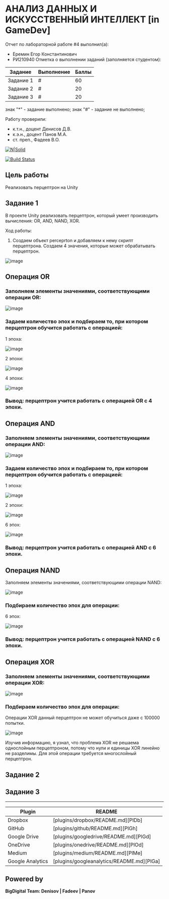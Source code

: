 # АНАЛИЗ ДАННЫХ И ИСКУССТВЕННЫЙ ИНТЕЛЛЕКТ [in GameDev]
Отчет по лабораторной работе #4 выполнил(а):
- Еремин Егор Константинович
- РИ210940
Отметка о выполнении заданий (заполняется студентом):

| Задание | Выполнение | Баллы |
| ------ | ------ | ------ |
| Задание 1 | # | 60 |
| Задание 2 | # | 20 |
| Задание 3 | # | 20 |

знак "*" - задание выполнено; знак "#" - задание не выполнено;

Работу проверили:
- к.т.н., доцент Денисов Д.В.
- к.э.н., доцент Панов М.А.
- ст. преп., Фадеев В.О.

[![N|Solid](https://cldup.com/dTxpPi9lDf.thumb.png)](https://nodesource.com/products/nsolid)

[![Build Status](https://travis-ci.org/joemccann/dillinger.svg?branch=master)](https://travis-ci.org/joemccann/dillinger)

## Цель работы
Реализовать перцептрон на Unity

## Задание 1
В проекте Unity реализовать перцептрон, который умеет производить вычисления:
OR, AND, NAND, XOR.

Ход работы:

1. Создаем объект perceprton и добавляем к нему скрипт перцептрона. Создаем 4 значения, которые может обрабатывать перцептрон.

![image](https://user-images.githubusercontent.com/102966721/204113979-77d36423-63d1-4f92-b9c3-7f156c2cd79d.png)

## Операция OR

### Заполняем элементы значениями, соответствующими операции OR:

![image](https://user-images.githubusercontent.com/102966721/204113830-ccb62307-861f-4583-930c-b2323c1323eb.png)


### Задаем количество эпох и подбираем то, при котором перцептрон обучится работать с операцией: 

1 эпоха:

![image](https://user-images.githubusercontent.com/102966721/204113815-4cae8670-7f71-4287-972d-d72f2878cd9a.png)

2 эпохи:

![image](https://user-images.githubusercontent.com/102966721/204113935-3aa5f1a7-1fc9-4b36-ac45-3d50c7426a51.png)

4 эпохи:

![image](https://user-images.githubusercontent.com/102966721/204113948-169b323f-8d7a-4385-86ee-835d89f26ab6.png)

### Вывод: перцептрон учится работать с операцией OR с 4 эпохи.

## Операция AND 

### Заполняем элементы значениями, соответствующими операции AND:

![image](https://user-images.githubusercontent.com/102966721/204114044-651fd31d-f2c9-45d3-9ef5-dfd52cd302e1.png)

### Задаем количество эпох и подбираем то, при котором перцептрон обучится работать с операцией:

1 эпоха:

![image](https://user-images.githubusercontent.com/102966721/204114059-3a7f355c-b53e-45bc-85cb-a29d12e08214.png)

2 эпохи:

![image](https://user-images.githubusercontent.com/102966721/204114081-c18dd47c-22ea-434c-8113-9a92dbd6daef.png)

6 эпох:

![image](https://user-images.githubusercontent.com/102966721/204114117-2f0c11c0-8213-4228-9f2a-4e7dd59a0f31.png)

### Вывод: перцептрон учится работать с операцией AND с 6 эпохи.

## Операция NAND

Заполняем элементы значениями, соответствующими операции NAND:

![image](https://user-images.githubusercontent.com/102966721/204114148-20aed3d7-38ce-462b-8ae3-fde46fbbeb3e.png)

### Подбираем количество эпох для операции:

6 эпох:

![image](https://user-images.githubusercontent.com/102966721/204114175-80abdf4d-dd9b-413c-ba2d-91f8a9973021.png)

### Вывод: перцептрон учится работать с операцией NAND с 6 эпохи.

## Операция XOR

### Заполняем элементы значениями, соответствующими операции XOR:

![image](https://user-images.githubusercontent.com/102966721/204114199-9c2efee0-4b4f-489d-9b45-3cecd5f42fb9.png)

### Подбираем количество эпох для операции:

Операции XOR данный перцептрон не может обучиться даже с 100000 попытки.

![image](https://user-images.githubusercontent.com/102966721/204114682-51de1958-9dcd-4df6-805a-02d2b4405a7d.png)


Изучив информацию, я узнал, что проблема XOR не решаема однослойным перцептроном, потому что нули и единицы XOR линейно не разделимы. Для этой операции требуется многослойный перцептрон. 

## Задание 2


## Задание 3
---

| Plugin | README |
| ------ | ------ |
| Dropbox | [plugins/dropbox/README.md][PlDb] |
| GitHub | [plugins/github/README.md][PlGh] |
| Google Drive | [plugins/googledrive/README.md][PlGd] |
| OneDrive | [plugins/onedrive/README.md][PlOd] |
| Medium | [plugins/medium/README.md][PlMe] |
| Google Analytics | [plugins/googleanalytics/README.md][PlGa] |

## Powered by

**BigDigital Team: Denisov | Fadeev | Panov**
